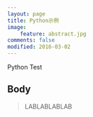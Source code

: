 ```yaml
---
layout: page
title: Python示例
image:
    feature: abstract.jpg
comments: false
modified: 2016-03-02
---
```

Python Test

## Body

> LABLABLABLAB
> 
<!-- more -->



